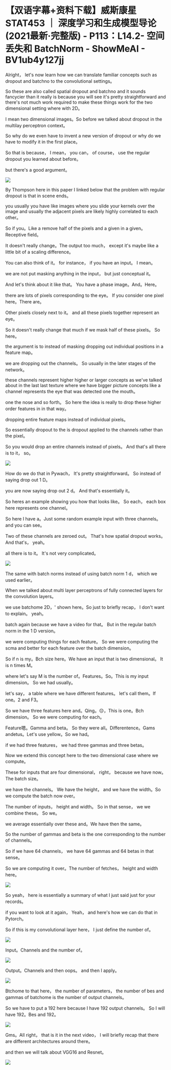 # 【双语字幕+资料下载】威斯康星 STAT453 ｜ 深度学习和生成模型导论(2021最新·完整版) - P113：L14.2- 空间丢失和 BatchNorm - ShowMeAI - BV1ub4y127jj

Alright， let's now learn how we can translate familiar concepts such as dropout and batchno to the convolutional settings。

 So these are also called spatial dropout and batchno and it sounds fancycier than it really is because you will see it's pretty straightforward and there's not much work required to make these things work for the two dimensional setting where with 2D。

 I mean two dimensional images。So before we talked about dropout in the multilay perceptron context。

 So why do we even have to invent a new version of dropout or why do we have to modify it in the first place。

 So that is because， I mean， you can， of course， use the regular dropout you learned about before。

 but there's a good argument。

![](img/3de170346d52b5c63fca42854e817a53_1.png)

By Thompson here in this paper I linked below that the problem with regular dropout is that in scene ends。

 you usually you have like images where you slide your kernels over the image and usually the adjacent pixels are likely highly correlated to each other。

 So if you。Like a remove half of the pixels and a given in a given。Receptive field。

 It doesn't really change。The output too much， except it's maybe like a little bit of a scaling difference。

 You can also think of it。 for instance， if you have an input。 I mean。

 we are not put masking anything in the input， but just conceptual it。

 And let's think about it like that。 You have a phase image。And。Here。

 there are lots of pixels corresponding to the eye。 If you consider one pixel here。There are。

Other pixels closely next to it。 and all these pixels together represent an eye。

 So it doesn't really change that much if we mask half of these pixels。 So here。

 the argument is to instead of masking dropping out individual positions in a feature map。

 we are dropping out the channels。 So usually in the later stages of the network。

 these channels represent higher higher or larger concepts as we've talked about in the last last texture where we have bigger picture concepts like a channel represents the eye that was detected one the mouth。

 one the nose and so forth。 So here the idea is really to drop these higher order features in in that way。

 dropping entire feature maps instead of individual pixels。

 So essentially dropout to the is dropout applied to the channels rather than the pixel。

So you would drop an entire channels instead of pixels。 And that's all there is to it， so。



![](img/3de170346d52b5c63fca42854e817a53_3.png)

How do we do that in Pywach， It's pretty straightforward。 So instead of saying drop out 1 D。

 you are now saying drop out 2 d。 And that's essentially it。

 So heres an example showing you how that looks like。 So each， each box here represents one channel。

 So here I have a。Just some random example input with three channels。 and you can see。

Two of these channels are zeroed out。 That's how spatial dropout works。 And that's， yeah。

 all there is to it。 It's not very complicated。

![](img/3de170346d52b5c63fca42854e817a53_5.png)

The same with batch norms instead of using batch norm 1 d， which we used earlier。

When we talked about multi layer perceptrons of fully connected layers for the convolution layers。

 we use batchome 2D，' shown here。So just to briefly recap， I don't want to explain。 yeah。

 batch again because we have a video for that。 But in the regular batch norm in the 1 D version。

 we were computing things for each feature。 So we were computing the scma and better for each feature over the batch dimension。

 So if n is my。Bch size here。We have an input that is two dimensional。 It is n times M。

 where let's say M is the number of。Features。So。This is my input dimension。 So we had usually。

 let's say， a table where we have different features。 let's call them。If one。2 and F3。

 So we have three features here and。Qing。😔，This is one。Bch dimension。 So we were computing for each。

Feature嗯。Gamma and beta。 So they were all。Differentence。Gams andetus。Let's use yellow。So we had。

 if we had three features， we had three gammas and three betas。

 Now we extend this concept here to the two dimensional case where we compute。

These for inputs that are four dimensional， right， because we have now。The batch size。

 we have the channels。 We have the height， and we have the width。So we compute the batch now over。

The number of inputs， height and width。 So in that sense， we we combine these。 So we。

 we average essentially over these and。We have then the same。

 So the number of gammas and beta is the one corresponding to the number of channels。

 So if we have 64 channels， we have 64 gammas and 64 betas in that sense。

 So we are computing it over。The number of fetches， height and width here。



![](img/3de170346d52b5c63fca42854e817a53_7.png)

So yeah， here is essentially a summary of what I just said just for your records。

 if you want to look at it again， Yeah， and here's how we can do that in Pytorch。

 So if this is my convolutional layer here， I just define the number of。



![](img/3de170346d52b5c63fca42854e817a53_9.png)

Input。Channels and the number of。

![](img/3de170346d52b5c63fca42854e817a53_11.png)

Output。Channels and then oops。 and then I apply。

![](img/3de170346d52b5c63fca42854e817a53_13.png)

Btchome to that here， the number of parameters， the number of bes and gammas of batchome is the number of output channels。

 So we have to put a 192 here because I have 192 output channels。 So I will have 192。Bes and 192。



![](img/3de170346d52b5c63fca42854e817a53_15.png)

Gms。All right， that is it in the next video， I will briefly recap that there are different architectures around there。

 and then we will talk about VGG16 and Resnet。

![](img/3de170346d52b5c63fca42854e817a53_17.png)